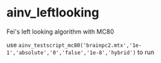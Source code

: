 # ainv_leftlooking

Fei's left looking algorithm with MC80

use
    ```ainv_testscript_mc80('brainpc2.mtx','1e-1','absolute','0','false','1e-8','hybrid')```
to run
